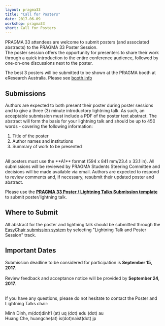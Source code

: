 ```yaml
---
layout: pragma33
title: "Call for Posters"
date: 2017-06-09
workshop: pragma33
short: Call for Posters
---
```


PRAGMA 33 attendees are welcome to submit posters (and associated abstracts)
to the PRAGMA 33 Poster Session.  
The poster session offers the opportunity for presenters to share their work
through a quick introduction to the entire conference audience, followed by
one-on-one discussions next to the poster.

The best 3 posters will be submitted to be shown at the PRAGMA booth at eResearch
Australia. Please see [booth info](/pragma33-booth)

<div class="border"><h2>Submissions</h2></div>

Authors are expected to both present their poster during poster sessions and
to give a three (3) minute introductory lightning talk. As such, an acceptable
submission must include a PDF of the poster text abstract. The abstract will
form the basis for your lightning talk and should be up to 450 words -
covering the following information:  

1.  Title of the poster 
2.  Author names and institutions 
3.  Summary of work to be presented  

<br />
All posters must use the **A1** format (594 x 841 mm/23.4 x 33.1 in).
All submissions will be reviewed by PRAGMA Students Steering Committee and
decisions will be made available via email. Authors are expected to respond to
review comments and, if necessary, resubmit their updated poster and abstract.

Please use the **[PRAGMA 33 Poster / Lightning Talks Submission template](https://drive.google.com/open?id=0B0FUjpQKIKsTaE9ueDBJREJYdFU)** to submit poster/lightning talk. 

<div class="border"><h2>Where to Submit</h2></div>

All abstract for the poster and lightning talk should be submitted through the 
[EasyChair submission system](https://easychair.org/conferences/?conf=pragma33) by 
selecting "Lightning Talk and Poster Session" track.

<div class="border"><h2>Important Dates</h2></div>

Submission deadline to be considered for participation is **September 15, 2017**.<br>  
Review feedback and acceptance notice will be provided by **September 24, 2017**.  
<br />

If you have any questions, please do not hesitate to contact the
Poster and Lightning Talks chair:

Minh Dinh, m(dot)dinh1 (at) uq (dot) edu (dot) au<br />
Huang Che, huangche(at) is(dot)naist(dot) jp<br/>



